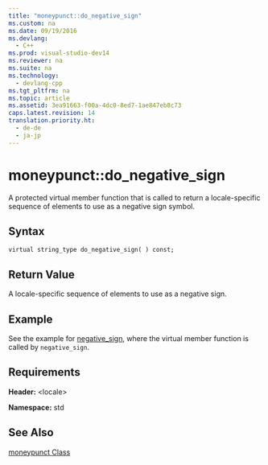 ```yaml
---
title: "moneypunct::do_negative_sign"
ms.custom: na
ms.date: 09/19/2016
ms.devlang: 
  - C++
ms.prod: visual-studio-dev14
ms.reviewer: na
ms.suite: na
ms.technology: 
  - devlang-cpp
ms.tgt_pltfrm: na
ms.topic: article
ms.assetid: 3ea91663-f00a-4dc0-8ed7-1ae847eb8c73
caps.latest.revision: 14
translation.priority.ht: 
  - de-de
  - ja-jp
---
```

# moneypunct::do_negative_sign
A protected virtual member function that is called to return a locale-specific sequence of elements to use as a negative sign symbol.  
  
## Syntax  
  
```  
virtual string_type do_negative_sign( ) const;  
```  
  
## Return Value  
 A locale-specific sequence of elements to use as a negative sign.  
  
## Example  
 See the example for [negative_sign](../vs140/moneypunct--negative_sign.md), where the virtual member function is called by `negative_sign`.  
  
## Requirements  
 **Header:** <locale\>  
  
 **Namespace:** std  
  
## See Also  
 [moneypunct Class](../vs140/moneypunct-Class.md)